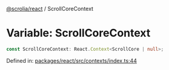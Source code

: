 [@scrolia/react](../README.md) / ScrollCoreContext

# Variable: ScrollCoreContext

```ts
const ScrollCoreContext: React.Context<ScrollCore | null>;
```

Defined in: [packages/react/src/contexts/index.ts:44](https://github.com/alpheustangs/scrolia/blob/6e40d863f64abf882be181a26502e5d480dddfc9/packages/react/src/contexts/index.ts#L44)
